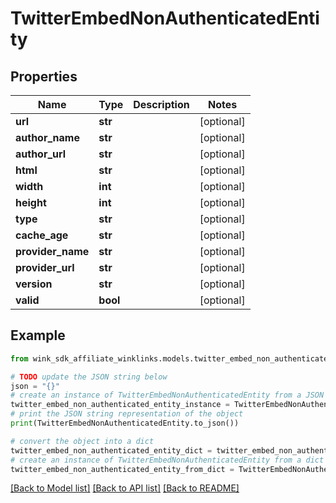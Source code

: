 # TwitterEmbedNonAuthenticatedEntity


## Properties

Name | Type | Description | Notes
------------ | ------------- | ------------- | -------------
**url** | **str** |  | [optional] 
**author_name** | **str** |  | [optional] 
**author_url** | **str** |  | [optional] 
**html** | **str** |  | [optional] 
**width** | **int** |  | [optional] 
**height** | **int** |  | [optional] 
**type** | **str** |  | [optional] 
**cache_age** | **str** |  | [optional] 
**provider_name** | **str** |  | [optional] 
**provider_url** | **str** |  | [optional] 
**version** | **str** |  | [optional] 
**valid** | **bool** |  | [optional] 

## Example

```python
from wink_sdk_affiliate_winklinks.models.twitter_embed_non_authenticated_entity import TwitterEmbedNonAuthenticatedEntity

# TODO update the JSON string below
json = "{}"
# create an instance of TwitterEmbedNonAuthenticatedEntity from a JSON string
twitter_embed_non_authenticated_entity_instance = TwitterEmbedNonAuthenticatedEntity.from_json(json)
# print the JSON string representation of the object
print(TwitterEmbedNonAuthenticatedEntity.to_json())

# convert the object into a dict
twitter_embed_non_authenticated_entity_dict = twitter_embed_non_authenticated_entity_instance.to_dict()
# create an instance of TwitterEmbedNonAuthenticatedEntity from a dict
twitter_embed_non_authenticated_entity_from_dict = TwitterEmbedNonAuthenticatedEntity.from_dict(twitter_embed_non_authenticated_entity_dict)
```
[[Back to Model list]](../README.md#documentation-for-models) [[Back to API list]](../README.md#documentation-for-api-endpoints) [[Back to README]](../README.md)


